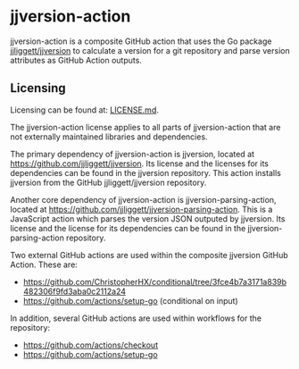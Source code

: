 # jjversion-action

jjversion-action is a composite GitHub action that uses the Go package [jjliggett/jjversion](https://github.com/jjliggett/jjversion) to calculate a version for a git repository and parse version attributes as GitHub Action outputs.

## Licensing

Licensing can be found at: [LICENSE.md](LICENSE.md).

The jjversion-action license applies to all parts of jjversion-action that are not externally maintained libraries and dependencies.

The primary dependency of jjversion-action is jjversion, located at <https://github.com/jjliggett/jjversion>. Its license and the licenses for its dependencies can be found in the jjversion repository. This action installs jjversion from the GitHub jjliggett/jjversion repository.

Another core dependency of jjversion-action is jjversion-parsing-action, located at <https://github.com/jjliggett/jjversion-parsing-action>. This is a JavaScript action which parses the version JSON outputed by jjversion. Its license and the license for its dependencies can be found in the jjversion-parsing-action repository.

Two external GitHub actions are used within the composite jjversion GitHub Action. These are:

- <https://github.com/ChristopherHX/conditional/tree/3fce4b7a3171a839b482306f9fd3aba0c2112a24>
- <https://github.com/actions/setup-go> (conditional on input)

In addition, several GitHub actions are used within workflows for the repository:

- <https://github.com/actions/checkout>
- <https://github.com/actions/setup-go>
